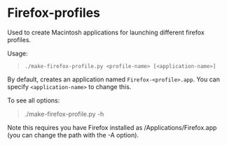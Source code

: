 Firefox-profiles
================

Used to create Macintosh applications for launching different firefox profiles.

Usage:

> `./make-firefox-profile.py <profile-name> [<application-name>]`

By default, creates an application named `Firefox-<profile>.app`.
You can specify `<application-name>` to change this.

To see all options:

> ./make-firefox-profile.py -h

Note this requires you have Firefox installed as /Applications/Firefox.app
(you can change the path with the -A option).

